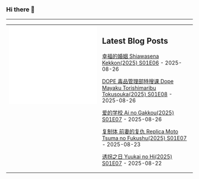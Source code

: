 ### Hi there 👋

<!--
**etng/etng** is a ✨ _special_ ✨ repository because its `README.md` (this file) appears on your GitHub profile.

Here are some ideas to get you started:

- 🔭 I’m currently working on ...
- 🌱 I’m currently learning ...
- 👯 I’m looking to collaborate on ...
- 🤔 I’m looking for help with ...
- 💬 Ask me about ...
- 📫 How to reach me: ...
- 😄 Pronouns: ...
- ⚡ Fun fact: ...
-->


---

<table>
<tr>
<td valign="top" width="50%">
<img src="metrics.svg" alt="Metric" />
</td>
<td valign="top" width="50%">

## Latest Blog Posts
<!-- blog start -->
[幸福的婚姻 Shiawasena Kekkon(2025) S01E06](http://www.fanxinzhui.com/rr/2635#S01E06) - 2025-08-26

[DOPE 毒品管理部特搜课 Dope Mayaku Torishimaribu Tokusouka(2025) S01E08](http://www.fanxinzhui.com/rr/2629#S01E08) - 2025-08-26

[爱的学校 Ai no Gakkou(2025) S01E07](http://www.fanxinzhui.com/rr/2634#S01E07) - 2025-08-26

[复制体 前妻的复仇 Replica Moto Tsuma no Fukushu(2025) S01E07](http://www.fanxinzhui.com/rr/2633#S01E07) - 2025-08-23

[诱拐之日 Yuukai no Hi(2025) S01E07](http://www.fanxinzhui.com/rr/2632#S01E07) - 2025-08-22
<!-- blog end -->

</td></tr></table>

